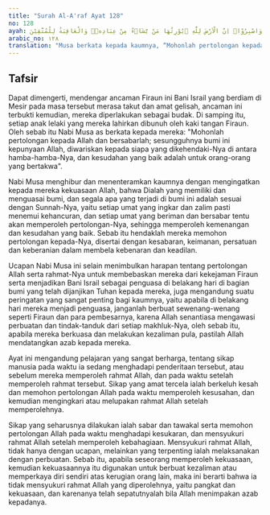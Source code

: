 ```yaml
---
title: "Surah Al-A'raf Ayat 128"
no: 128
ayah: قَالَ مُوْسٰى لِقَوْمِهِ اسْتَعِيْنُوْا بِاللّٰهِ وَاصْبِرُوْاۚ اِنَّ الْاَرْضَ لِلّٰهِ ۗيُوْرِثُهَا مَنْ يَّشَاۤءُ مِنْ عِبَادِهٖۗ وَالْعَاقِبَةُ لِلْمُتَّقِيْنَ
arabic_no: ١٢٨
translation: "Musa berkata kepada kaumnya, “Mohonlah pertolongan kepada Allah dan bersabarlah. Sesungguhnya bumi (ini) milik Allah; diwariskan-Nya kepada siapa saja yang Dia kehendaki di antara hamba-hamba-Nya. Dan kesudahan (yang baik) adalah bagi orang-orang yang bertakwa.”"
---
```


## Tafsir

Dapat dimengerti, mendengar ancaman Firaun ini Bani Israil yang berdiam di Mesir pada masa tersebut merasa takut dan amat gelisah, ancaman ini terbukti kemudian, mereka diperlakukan sebagai budak. Di samping itu, setiap anak lelaki yang mereka lahirkan dibunuh oleh kaki tangan Firaun. Oleh sebab itu Nabi Musa as berkata kepada mereka: "Mohonlah pertolongan kepada Allah dan bersabarlah; sesungguhnya bumi ini kepunyaan Allah, diwariskan kepada siapa yang dikehendaki-Nya di antara hamba-hamba-Nya, dan kesudahan yang baik adalah untuk orang-orang yang bertakwa".

Nabi Musa menghibur dan menenteramkan kaumnya dengan mengingatkan kepada mereka kekuasaan Allah, bahwa Dialah yang memiliki dan menguasai bumi, dan segala apa yang terjadi di bumi ini adalah sesuai dengan Sunnah-Nya, yaitu setiap umat yang ingkar dan zalim pasti menemui kehancuran, dan setiap umat yang beriman dan bersabar tentu akan memperoleh pertolongan-Nya, sehingga memperoleh kemenangan dan kesudahan yang baik. Sebab itu hendaklah mereka memohon pertolongan kepada-Nya, disertai dengan kesabaran, keimanan, persatuan dan keberanian dalam membela kebenaran dan keadilan.

Ucapan Nabi Musa ini selain menimbulkan harapan tentang pertolongan Allah serta rahmat-Nya untuk membebaskan mereka dari kekejaman Firaun serta menjadikan Bani Israil sebagai penguasa di belakang hari di bagian bumi yang telah dijanjikan Tuhan kepada mereka, juga mengandung suatu peringatan yang sangat penting bagi kaumnya, yaitu apabila di belakang hari mereka menjadi penguasa, janganlah berbuat sewenang-wenang seperti Firaun dan para pembesarnya, karena Allah senantiasa mengawasi perbuatan dan tindak-tanduk dari setiap makhluk-Nya, oleh sebab itu, apabila mereka berkuasa dan melakukan kezaliman pula, pastilah Allah mendatangkan azab kepada mereka.

Ayat ini mengandung pelajaran yang sangat berharga, tentang sikap manusia pada waktu ia sedang menghadapi penderitaan tersebut, atau sebelum mereka memperoleh rahmat Allah, dan pada waktu setelah memperoleh rahmat tersebut. Sikap yang amat tercela ialah berkeluh kesah dan memohon pertolongan Allah pada waktu memperoleh kesusahan, dan kemudian mengingkari atau melupakan rahmat Allah setelah memperolehnya.

Sikap yang seharusnya dilakukan ialah sabar dan tawakal serta memohon pertolongan Allah pada waktu menghadapi kesukaran, dan mensyukuri rahmat Allah setelah memperoleh kebahagiaan. Mensyukuri rahmat Allah, tidak hanya dengan ucapan, melainkan yang terpenting ialah melaksanakan dengan perbuatan. Sebab itu, apabila seseorang memperoleh kekuasaan, kemudian kekuasaannya itu digunakan untuk berbuat kezaliman atau memperkaya diri sendiri atas kerugian orang lain, maka ini berarti bahwa ia tidak mensyukuri rahmat Allah yang diperolehnya, yaitu pangkat dan kekuasaan, dan karenanya telah sepatutnyalah bila Allah menimpakan azab kepadanya.